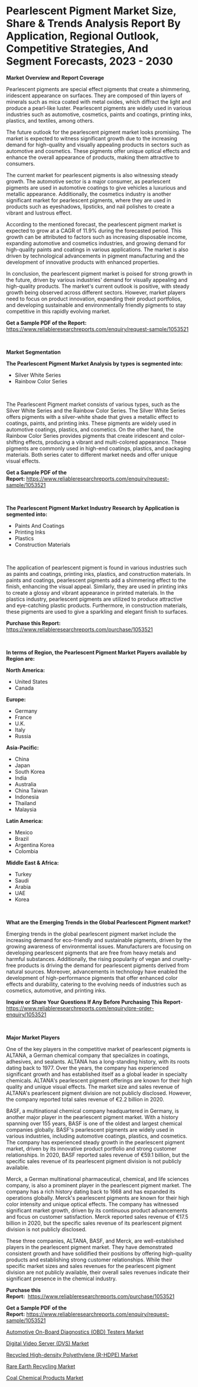 <p><h1>Pearlescent Pigment Market Size, Share & Trends Analysis Report By Application, Regional Outlook, Competitive Strategies, And Segment Forecasts, 2023 - 2030</h1></p><p><strong>Market Overview and Report Coverage</strong></p>
<p><p>Pearlescent pigments are special effect pigments that create a shimmering, iridescent appearance on surfaces. They are composed of thin layers of minerals such as mica coated with metal oxides, which diffract the light and produce a pearl-like luster. Pearlescent pigments are widely used in various industries such as automotive, cosmetics, paints and coatings, printing inks, plastics, and textiles, among others.</p><p>The future outlook for the pearlescent pigment market looks promising. The market is expected to witness significant growth due to the increasing demand for high-quality and visually appealing products in sectors such as automotive and cosmetics. These pigments offer unique optical effects and enhance the overall appearance of products, making them attractive to consumers.</p><p>The current market for pearlescent pigments is also witnessing steady growth. The automotive sector is a major consumer, as pearlescent pigments are used in automotive coatings to give vehicles a luxurious and metallic appearance. Additionally, the cosmetics industry is another significant market for pearlescent pigments, where they are used in products such as eyeshadows, lipsticks, and nail polishes to create a vibrant and lustrous effect.</p><p>According to the mentioned forecast, the pearlescent pigment market is expected to grow at a CAGR of 11.9% during the forecasted period. This growth can be attributed to factors such as increasing disposable income, expanding automotive and cosmetics industries, and growing demand for high-quality paints and coatings in various applications. The market is also driven by technological advancements in pigment manufacturing and the development of innovative products with enhanced properties.</p><p>In conclusion, the pearlescent pigment market is poised for strong growth in the future, driven by various industries' demand for visually appealing and high-quality products. The market's current outlook is positive, with steady growth being observed across different sectors. However, market players need to focus on product innovation, expanding their product portfolios, and developing sustainable and environmentally friendly pigments to stay competitive in this rapidly evolving market.</p></p>
<p><strong>Get a Sample PDF of the Report:</strong> <a href="https://www.reliableresearchreports.com/enquiry/request-sample/1053521">https://www.reliableresearchreports.com/enquiry/request-sample/1053521</a></p>
<p>&nbsp;</p>
<p><strong>Market Segmentation</strong></p>
<p><strong>The Pearlescent Pigment Market Analysis by types is segmented into:</strong></p>
<p><ul><li>Silver White Series</li><li>Rainbow Color Series</li></ul></p>
<p>&nbsp;</p>
<p><p>The Pearlescent Pigment market consists of various types, such as the Silver White Series and the Rainbow Color Series. The Silver White Series offers pigments with a silver-white shade that gives a metallic effect to coatings, paints, and printing inks. These pigments are widely used in automotive coatings, plastics, and cosmetics. On the other hand, the Rainbow Color Series provides pigments that create iridescent and color-shifting effects, producing a vibrant and multi-colored appearance. These pigments are commonly used in high-end coatings, plastics, and packaging materials. Both series cater to different market needs and offer unique visual effects.</p></p>
<p><strong>Get a Sample PDF of the Report:</strong>&nbsp;<a href="https://www.reliableresearchreports.com/enquiry/request-sample/1053521">https://www.reliableresearchreports.com/enquiry/request-sample/1053521</a></p>
<p>&nbsp;</p>
<p><strong>The Pearlescent Pigment Market Industry Research by Application is segmented into:</strong></p>
<p><ul><li>Paints And Coatings</li><li>Printing Inks</li><li>Plastics</li><li>Construction Materials</li></ul></p>
<p>&nbsp;</p>
<p><p>The application of pearlescent pigment is found in various industries such as paints and coatings, printing inks, plastics, and construction materials. In paints and coatings, pearlescent pigments add a shimmering effect to the finish, enhancing the visual appeal. Similarly, they are used in printing inks to create a glossy and vibrant appearance in printed materials. In the plastics industry, pearlescent pigments are utilized to produce attractive and eye-catching plastic products. Furthermore, in construction materials, these pigments are used to give a sparkling and elegant finish to surfaces.</p></p>
<p><strong>Purchase this Report:</strong>&nbsp; <a href="https://www.reliableresearchreports.com/purchase/1053521">https://www.reliableresearchreports.com/purchase/1053521</a></p>
<p>&nbsp;</p>
<p><strong>In terms of Region, the Pearlescent Pigment Market Players available by Region are:</strong></p>
<p>
    <p> <strong> North America: </strong>
        <ul>
            <li>United States</li>
            <li>Canada</li>
        </ul>
        </p> 
    <p> <strong> Europe: </strong>
        <ul>
            <li>Germany</li>
            <li>France</li>
            <li>U.K.</li>
            <li>Italy</li>
            <li>Russia</li>
        </ul>
        </p> 
    <p> <strong> Asia-Pacific: </strong>
        <ul>
            <li>China</li>
            <li>Japan</li>
            <li>South Korea</li>
            <li>India</li>
            <li>Australia</li>
            <li>China Taiwan</li>
            <li>Indonesia</li>
            <li>Thailand</li>
            <li>Malaysia</li>
        </ul>
        </p> 
    <p> <strong> Latin America: </strong>
        <ul>
            <li>Mexico</li>
            <li>Brazil</li>
            <li>Argentina Korea</li>
            <li>Colombia</li>
        </ul>
        </p> 
    <p> <strong> Middle East & Africa: </strong>
        <ul>
            <li>Turkey</li>
            <li>Saudi</li>
            <li>Arabia</li>
            <li>UAE</li>
            <li>Korea</li>
        </ul>
    </p>
    </p>
<p>&nbsp;</p>
<p><strong>What are the Emerging Trends in the Global Pearlescent Pigment market?</strong></p>
<p><p>Emerging trends in the global pearlescent pigment market include the increasing demand for eco-friendly and sustainable pigments, driven by the growing awareness of environmental issues. Manufacturers are focusing on developing pearlescent pigments that are free from heavy metals and harmful substances. Additionally, the rising popularity of vegan and cruelty-free products is driving the demand for pearlescent pigments derived from natural sources. Moreover, advancements in technology have enabled the development of high-performance pigments that offer enhanced color effects and durability, catering to the evolving needs of industries such as cosmetics, automotive, and printing inks.</p></p>
<p><strong>Inquire or Share Your Questions If Any Before Purchasing This Report</strong>- <a href="https://www.reliableresearchreports.com/enquiry/pre-order-enquiry/1053521">https://www.reliableresearchreports.com/enquiry/pre-order-enquiry/1053521</a></p>
<p>&nbsp;</p>
<p><strong>Major Market Players</strong></p>
<p><p>One of the key players in the competitive market of pearlescent pigments is ALTANA, a German chemical company that specializes in coatings, adhesives, and sealants. ALTANA has a long-standing history, with its roots dating back to 1977. Over the years, the company has experienced significant growth and has established itself as a global leader in specialty chemicals. ALTANA's pearlescent pigment offerings are known for their high quality and unique visual effects. The market size and sales revenue of ALTANA's pearlescent pigment division are not publicly disclosed. However, the company reported total sales revenue of €2.2 billion in 2020.</p><p>BASF, a multinational chemical company headquartered in Germany, is another major player in the pearlescent pigment market. With a history spanning over 155 years, BASF is one of the oldest and largest chemical companies globally. BASF's pearlescent pigments are widely used in various industries, including automotive coatings, plastics, and cosmetics. The company has experienced steady growth in the pearlescent pigment market, driven by its innovative product portfolio and strong customer relationships. In 2020, BASF reported sales revenue of €59.1 billion, but the specific sales revenue of its pearlescent pigment division is not publicly available.</p><p>Merck, a German multinational pharmaceutical, chemical, and life sciences company, is also a prominent player in the pearlescent pigment market. The company has a rich history dating back to 1668 and has expanded its operations globally. Merck's pearlescent pigments are known for their high color intensity and unique optical effects. The company has witnessed significant market growth, driven by its continuous product advancements and focus on customer satisfaction. Merck reported sales revenue of €17.5 billion in 2020, but the specific sales revenue of its pearlescent pigment division is not publicly disclosed.</p><p>These three companies, ALTANA, BASF, and Merck, are well-established players in the pearlescent pigment market. They have demonstrated consistent growth and have solidified their positions by offering high-quality products and establishing strong customer relationships. While their specific market sizes and sales revenues for the pearlescent pigment division are not publicly available, their overall sales revenues indicate their significant presence in the chemical industry.</p></p>
<p><strong>Purchase this Report:</strong>&nbsp;&nbsp;<a href="https://www.reliableresearchreports.com/purchase/1053521">https://www.reliableresearchreports.com/purchase/1053521</a></p>
<p></p>
<p><strong>Get a Sample PDF of the Report:</strong>&nbsp;<a href="https://www.reliableresearchreports.com/enquiry/request-sample/1053521">https://www.reliableresearchreports.com/enquiry/request-sample/1053521</a></p>
<p><p><a href="https://www.linkedin.com/pulse/automotive-on-board-diagnostics-obd-testers-market-research-poage/">Automotive On-Board Diagnostics (OBD) Testers Market</a></p><p><a href="https://www.linkedin.com/pulse/digital-video-server-dvs-market-size-growth-forecast-b4qne/">Digital Video Server (DVS) Market</a></p><p><a href="https://www.linkedin.com/pulse/recycled-high-density-polyethylene-r-hdpe-market-research-xzqoe/">Recycled High-density Polyethylene (R-HDPE) Market</a></p><p><a href="https://medium.com/@ridhantakke90/rare-earth-recycling-market-size-cagr-trends-2024-2030-dd6ad677f02b">Rare Earth Recycling Market</a></p><p><a href="https://medium.com/@reportprime01/coal-chemical-products-market-competitive-analysis-market-trends-and-forecast-to-2030-e7a113bc0478">Coal Chemical Products Market</a></p></p>